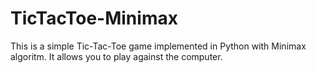 ﻿# TicTacToe-Minimax

This is a simple Tic-Tac-Toe game implemented in Python with Minimax algoritm. It allows you to play against the computer.
